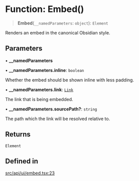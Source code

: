 # Function: Embed()

> **Embed**(`__namedParameters`: `object`): `Element`

Renders an embed in the canonical Obsidian style.

## Parameters

• **\_\_namedParameters**

• **\_\_namedParameters.inline**: `boolean`

Whether the embed should be shown inline with less padding.

• **\_\_namedParameters.link**: [`Link`](../../expressions/classes/Link.md)

The link that is being embedded.

• **\_\_namedParameters.sourcePath?**: `string`

The path which the link will be resolved relative to.

## Returns

`Element`

## Defined in

[src/api/ui/embed.tsx:23](https://github.com/blacksmithgu/datacore/blob/b2f12b09abf3864956181ba4f5c7075bc281ce27/src/api/ui/embed.tsx#L23)

